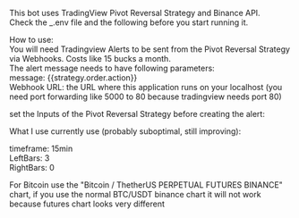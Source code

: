 This bot uses TradingView Pivot Reversal Strategy and Binance API.  
Check the _.env file and the following before you start running it.  


How to use:  
You will need Tradingview Alerts to be sent from the Pivot Reversal Strategy via Webhooks. Costs like 15 bucks a month.  
The alert message needs to have following parameters:  
message: {{strategy.order.action}}  
Webhook URL: the URL where this application runs on your localhost (you need port forwarding like 5000 to 80 because tradingview needs port 80)  
  
set the Inputs of the Pivot Reversal Strategy before creating the alert:  
  
What I use currently use (probably suboptimal, still improving):  
  
timeframe: 15min  
LeftBars: 3  
RightBars: 0  

For Bitcoin use the "Bitcoin / ThetherUS PERPETUAL FUTURES BINANCE" chart, if you use the normal BTC/USDT binance chart it will not work because futures chart looks very different
